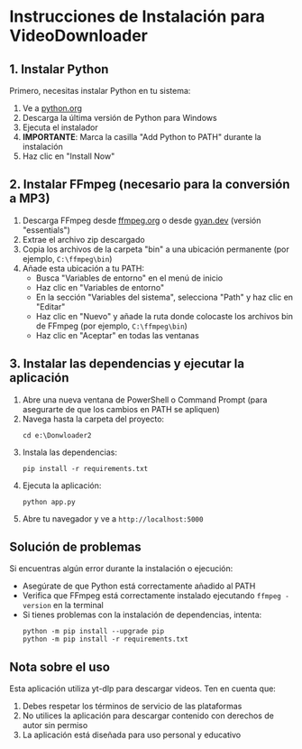 # Instrucciones de Instalación para VideoDownloader

## 1. Instalar Python

Primero, necesitas instalar Python en tu sistema:

1. Ve a [python.org](https://www.python.org/downloads/)
2. Descarga la última versión de Python para Windows
3. Ejecuta el instalador
4. **IMPORTANTE**: Marca la casilla "Add Python to PATH" durante la instalación
5. Haz clic en "Install Now"

## 2. Instalar FFmpeg (necesario para la conversión a MP3)

1. Descarga FFmpeg desde [ffmpeg.org](https://ffmpeg.org/download.html#build-windows) o desde [gyan.dev](https://www.gyan.dev/ffmpeg/builds/) (versión "essentials")
2. Extrae el archivo zip descargado
3. Copia los archivos de la carpeta "bin" a una ubicación permanente (por ejemplo, `C:\ffmpeg\bin`)
4. Añade esta ubicación a tu PATH:
   - Busca "Variables de entorno" en el menú de inicio
   - Haz clic en "Variables de entorno"
   - En la sección "Variables del sistema", selecciona "Path" y haz clic en "Editar"
   - Haz clic en "Nuevo" y añade la ruta donde colocaste los archivos bin de FFmpeg (por ejemplo, `C:\ffmpeg\bin`)
   - Haz clic en "Aceptar" en todas las ventanas

## 3. Instalar las dependencias y ejecutar la aplicación

1. Abre una nueva ventana de PowerShell o Command Prompt (para asegurarte de que los cambios en PATH se apliquen)
2. Navega hasta la carpeta del proyecto:
   ```
   cd e:\Donwloader2
   ```
3. Instala las dependencias:
   ```
   pip install -r requirements.txt
   ```
4. Ejecuta la aplicación:
   ```
   python app.py
   ```
5. Abre tu navegador y ve a `http://localhost:5000`

## Solución de problemas

Si encuentras algún error durante la instalación o ejecución:

- Asegúrate de que Python está correctamente añadido al PATH
- Verifica que FFmpeg está correctamente instalado ejecutando `ffmpeg -version` en la terminal
- Si tienes problemas con la instalación de dependencias, intenta:
  ```
  python -m pip install --upgrade pip
  python -m pip install -r requirements.txt
  ```

## Nota sobre el uso

Esta aplicación utiliza yt-dlp para descargar videos. Ten en cuenta que:

1. Debes respetar los términos de servicio de las plataformas
2. No utilices la aplicación para descargar contenido con derechos de autor sin permiso
3. La aplicación está diseñada para uso personal y educativo
